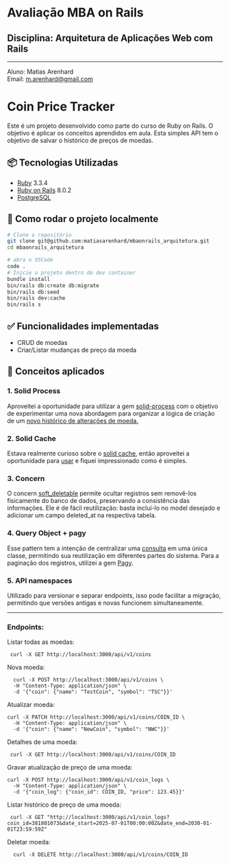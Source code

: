 # Avaliação MBA on Rails
## Disciplina: Arquitetura de Aplicações Web com Rails 
----------------------------------------
Aluno: Matias Arenhard <br/>
Email: m.arenhard@gmail.com

# Coin Price Tracker
Este é um projeto desenvolvido como parte do curso de Ruby on Rails. O objetivo é aplicar os conceitos aprendidos em aula. Esta simples API tem o objetivo de salvar o histórico de preços de moedas. 

## 📦 Tecnologias Utilizadas
- [Ruby](https://www.ruby-lang.org/pt/) 3.3.4
- [Ruby on Rails](https://rubyonrails.org/) 8.0.2
- [PostgreSQL](https://www.postgresql.org/) 

## 🚀 Como rodar o projeto localmente

```bash
# Clone o repositório
git clone git@github.com:matiasarenhard/mbaonrails_arquitetura.git
cd mbaonrails_arquitetura

# abra o VSCode
code .
# Inicie o projeto dentro do dev container
bundle install
bin/rails db:create db:migrate
bin/rails db:seed
bin/rails dev:cache
bin/rails s
```

## ✅ Funcionalidades implementadas
- CRUD de moedas
- Criar/Listar mudanças de preço da moeda

## 🧠 Conceitos aplicados

### 1. **Solid Process**
Aproveitei a oportunidade para utilizar a gem [solid-process](https://github.com/solid-process/solid-process) com o objetivo de experimentar uma nova abordagem para organizar a lógica de criação de um [novo histórico de alterações de moeda.](https://github.com/matiasarenhard/mbaonrails_arquitetura/blob/main/app/process/create_coin_log_process.rb)

### 2. **Solid Cache**
Estava realmente curioso sobre o [solid cache](https://github.com/rails/solid_cache), então aproveitei a oportunidade para [usar](https://github.com/matiasarenhard/mbaonrails_arquitetura/blob/main/app/queries/coin_log_query.rb#L11) e fiquei impressionado como é simples.

### 3. **Concern**
O concern [soft_deletable](https://github.com/matiasarenhard/mbaonrails_arquitetura/blob/main/app/models/concerns/soft_deletable.rb) permite ocultar registros sem removê-los fisicamente do banco de dados, preservando a consistência das informações. Ele é de fácil reutilização: basta incluí-lo no model desejado e adicionar um campo deleted_at na respectiva tabela.

### 4. **Query Object + pagy**
Esse pattern tem a intenção de centralizar uma [consulta](https://github.com/matiasarenhard/mbaonrails_arquitetura/blob/main/app/queries/coin_log_query.rb) em uma única classe, permitindo sua reutilização em diferentes partes do sistema. Para a paginação dos registros, utilizei a gem [Pagy](https://rubygems.org/gems/pagy/versions/0.6.0?locale=pt-BR).

### 5. **API namespaces**
Utilizado para versionar e separar endpoints, isso pode facilitar a migração, permitindo que versões antigas e novas funcionem simultaneamente.

----------------------------------------

### Endpoints: 
Listar todas as moedas: 
```
 curl -X GET http://localhost:3000/api/v1/coins
```
Nova moeda: 
```
  curl -X POST http://localhost:3000/api/v1/coins \
  -H "Content-Type: application/json" \
  -d '{"coin": {"name": "TestCoin", "symbol": "TSC"}}'
```
Atualizar moeda: 
```
curl -X PATCH http://localhost:3000/api/v1/coins/COIN_ID \
  -H "Content-Type: application/json" \
  -d '{"coin": {"name": "NewCoin", "symbol": "NWC"}}'
```
Detalhes de uma moeda: 
```
 curl -X GET http://localhost:3000/api/v1/coins/COIN_ID
```

Gravar atualização de preço de uma moeda: 
```
curl -X POST http://localhost:3000/api/v1/coin_logs \
  -H "Content-Type: application/json" \
  -d '{"coin_log": {"coin_id": COIN_ID, "price": 123.45}}'
```
Listar histórico de preço de uma moeda: 
```
 curl -X GET "http://localhost:3000/api/v1/coin_logs?coin_id=381801073&date_start=2025-07-01T00:00:00Z&date_end=2030-01-01T23:59:59Z"
```
Deletar moeda:
```
  curl -X DELETE http://localhost:3000/api/v1/coins/COIN_ID
```

